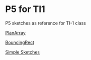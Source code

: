# P5 for TI1
 P5 sketches as reference for TI-1 class
 
[PlanArray](https://jesmehta.github.io/P5-for-TI1/blob/master/01_Simple%20examples/Array%20Planets/index.html)

[BouncingRect](https://jesmehta.github.io/P5-for-TI1/tree/master/01_Simple%20examples/Bouncing%20rectangles)

[Simple Sketches](https://jesmehta.github.io/P5-for-TI1/tree/master/01_Simple%20examples)
 
 
